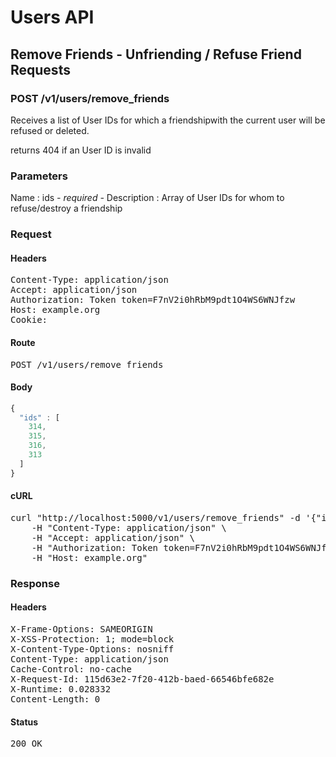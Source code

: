 # Users API

## Remove Friends - Unfriending / Refuse Friend Requests

### POST /v1/users/remove_friends

Receives a list of User IDs for which a friendshipwith the current user will be refused or deleted.

returns 404 if an User ID is invalid

### Parameters

Name : ids *- required -*
Description : Array of User IDs for whom to refuse/destroy a friendship

### Request

#### Headers

<pre>Content-Type: application/json
Accept: application/json
Authorization: Token token=F7nV2i0hRbM9pdt1O4WS6WNJfzw
Host: example.org
Cookie: </pre>

#### Route

<pre>POST /v1/users/remove_friends</pre>

#### Body
```javascript
{
  "ids" : [
    314,
    315,
    316,
    313
  ]
}
```


#### cURL

<pre class="request">curl &quot;http://localhost:5000/v1/users/remove_friends&quot; -d &#39;{&quot;ids&quot;:[314,315,316,313]}&#39; -X POST \
	-H &quot;Content-Type: application/json&quot; \
	-H &quot;Accept: application/json&quot; \
	-H &quot;Authorization: Token token=F7nV2i0hRbM9pdt1O4WS6WNJfzw&quot; \
	-H &quot;Host: example.org&quot;</pre>

### Response

#### Headers

<pre>X-Frame-Options: SAMEORIGIN
X-XSS-Protection: 1; mode=block
X-Content-Type-Options: nosniff
Content-Type: application/json
Cache-Control: no-cache
X-Request-Id: 115d63e2-7f20-412b-baed-66546bfe682e
X-Runtime: 0.028332
Content-Length: 0</pre>

#### Status

<pre>200 OK</pre>

